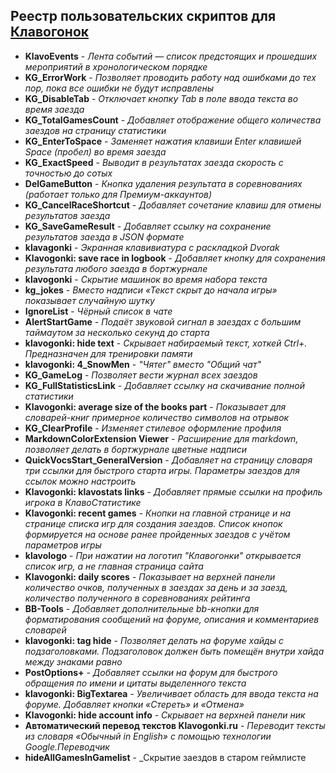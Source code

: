## Реестр пользовательских скриптов для [Клавогонок](http://klavogonki.ru)

* **KlavoEvents** - _Лента событий — список предстоящих и прошедших мероприятий в хронологическом порядке_
* **KG_ErrorWork** - _Позволяет проводить работу над ошибками до тех пор, пока все ошибки не будут исправлены_
* **KG_DisableTab** - _Отключает кнопку Tab в поле ввода текста во время заезда_
* **KG_TotalGamesCount** - _Добавляет отображение общего количества заездов на страницу статистики_
* **KG_EnterToSpace** - _Заменяет нажатия клавиши Enter клавишей Space (пробел) во время заезда_
* **KG_ExactSpeed** - _Выводит в результатах заезда скорость с точностью до сотых_
* **DelGameButton** - _Кнопка удаления результата в соревнованиях (работает только для Премиум-аккаунтов)_
* **KG_CancelRaceShortcut** - _Добавляет сочетание клавиш для отмены результатов заезда_
* **KG_SaveGameResult** - _Добавляет ссылку на сохранение результатов заезда в JSON формате_
* **klavagonki** - _Экранная клавивиатура с раскладкой Dvorak_
* **Klavogonki: save race in logbook** - _Добавляет кнопку для сохранения результата любого заезда в бортжурнале_
* **klavogonki** - _Скрытие машинок во время набора текста_
* **kg_jokes** - _Вместо надписи «Текст скрыт до начала игры» показывает случайную шутку_
* **IgnoreList** - _Чёрный список в чате_
* **AlertStartGame** - _Подаёт звуковой сигнал в заездах с большим таймаутом за несколько секунд до старта_
* **klavogonki: hide text** - _Скрывает набираемый текст, хоткей Ctrl+. Предназначен для тренировки памяти_
* **klavogonki: 4_SnowMen** - _"Чятег" вместо "Общий чат"_
* **KG_GameLog** - _Позволяет вести журнал всех заездов_
* **KG_FullStatisticsLink** - _Добавляет ссылку на скачивание полной статистики_
* **Klavogonki: average size of the books part** - _Показывает для словарей-книг примерное количество символов на отрывок_
* **KG_ClearProfile** - _Изменяет стилевое оформление профиля_
* **MarkdownColorExtension Viewer** - _Расширение для markdown, позволяет делать в бортжурнале цветные надписи_
* **QuickVocsStart_GeneralVersion** - _Добавляет на страницу словаря три ссылки для быстрого старта игры. Параметры заездов для ссылок можно настроить_
* **Klavogonki: klavostats links** - _Добавляет прямые ссылки на профиль игрока в КлавоСтатистике_
* **Klavogonki: recent games** - _Кнопки на главной странице и на странице списка игр для создания заездов. Список кнопок формируется на основе ранее пройденных заездов с учётом параметров игры_
* **klavologo** - _При нажатии на логотип "Клавогонки" открывается список игр, а не главная страница сайта_
* **Klavogonki: daily scores** - _Показывает на верхней панели количество очков, полученных в заездах за день и за заезд, количество полученного в соревнованиях рейтинга_
* **BB-Tools** - _Добавляет дополнительные bb-кнопки для форматирования сообщений на форуме, описания и комментариев словарей_
* **klavogonki: tag hide** - _Позволяет делать на форуме хайды с подзаголовками. Подзаголовок должен быть помещён внутри хайда между знаками равно_
* **PostOptions+** - _Добавляет ссылки на форум для быстрого обращения по имени и цитаты выделенного текста_
* **klavogonki: BigTextarea** - _Увеличивает область для ввода текста на форуме. Добавляет кнопки «Стереть» и «Отмена»_
* **Klavogonki: hide account info** - _Скрывает на верхней панели ник_
* **Автоматический перевод текстов Klavogonki.ru** - _Переводит тексты из словаря «Обычный in English» с помощью технологии Google.Переводчик_
* **hideAllGamesInGamelist** - _Скрытие заездов в старом геймлисте
